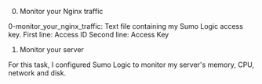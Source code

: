 0. Monitor your Nginx traffic

0-monitor_your_nginx_traffic: Text file containing my Sumo Logic access key.
First line: Access ID
Second line: Access Key
1. Monitor your server

For this task, I configured Sumo Logic to monitor my server's memory, CPU, network and disk.

